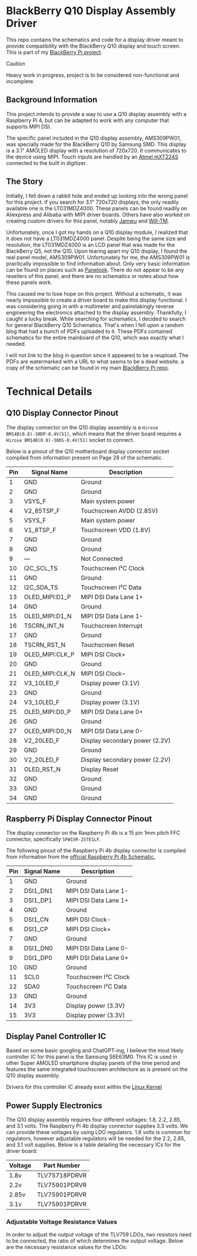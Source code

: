 # BlackBerry Q10 Display Assembly Driver

This repo contains the schematics and code for a display driver meant to provide compatibility with the BlackBerry Q10 display and touch screen. This is part of my [BlackBerry Pi project](https://github.com/gagne-3/blackberry-pi-cm4).

> [!CAUTION]
> Heavy work in progress, project is to be considered non-functional and incomplete.

## Background Information

This project intends to provide a way to use a Q10 display assembly with a Raspberry Pi 4, but can be adapted to work with any computer that supports MIPI DSI.

The specific panel included in the Q10 display assembly, AMS309PW01, was specially made for the BlackBerry Q10 by Samsung SMD.  This display is a 3.1" AMOLED display with a resolution of 720x720. It communicates to the device using MIPI. Touch inputs are handled by an [Atmel mXT224S](https://www.microchip.com/en-us/product/atmxt224s#Documentation) connected to the built in digitizer.

## The Story

Initially, I fell down a rabbit hole and ended up looking into the wrong panel for this project. If you search for 3.1" 720x720 displays, the only readily available one is the LT031MDZ4000. These panels can be found readily on Aliexpress and Alibaba with MIPI driver boards. Others have also worked on creating custom drivers for this panel, notably [Jamwu](https://github.com/jamwu/RPI-LCD-LT031MDZ4000) and [Will-TM](https://github.com/will-tm/RPI-LCD-LT031MDZ4000).

Unfortunately, once I got my hands on a Q10 display module, I realized that it does not have a LT031MDZ4000 panel. Despite being the same size and resolution, the LT031MDZ4000 is an LCD panel that was made for the BlackBerry Q5, not the Q10. Upon tearing apart my Q10 display, I found the real panel model, AMS309PW01. Unfortunately for me, the AMS309PW01 is practically impossible to find information about. Only very basic information can be found on places such as [Panelook](https://www.panelook.com/AMS309PW01-0_Samsung_3.1_OLED_overview_21542.html). There do not appear to be any resellers of this panel, and there are no schematics or notes about how these panels work.

This caused me to lose hope on this project. Without a schematic, it was nearly impossible to create a driver board to make this display functional. I was considering going in with a multimeter and painstakingly reverse engineering the electronics attached to the display assembly. Thankfully, I caught a lucky break. While searching for schematics, I decided to search for general BlackBerry Q10 Schematics. That's when I fell upon a random blog that had a bunch of PDFs uploaded to it. These PDFs contained schematics for the entire mainboard of the Q10, which was exactly what I needed.

I will not link to the blog in question since it appeared to be a reupload. The PDFs are watermarked with a URL to what seems to be a dead website. a copy of the schematic can be found in my main [BlackBerry Pi repo](https://github.com/gagne-3/blackberry-pi-cm4/tree/main/schematics/SQN100-1).

# Technical Details

## Q10 Display Connector Pinout

The display connector on the Q10 display assembly is a `Hirose BM14B(0.8)-30DP-0.4V(51)`, which means that the driver board requires a `Hirose BM14B(0.8)-30DS-0.4V(51)` socket to connect.

Below is a pinout of the Q10 motherboard display connector socket compiled from information present on Page 28 of the schematic.

| Pin | Signal Name | Description |
| --- | ----------- | ----------- |
| 1 | GND | Ground |
| 2 | GND | Ground |
| 3 | VSYS_F | Main system power |
| 4 | V2_85TSP_F | Touchscreen AVDD (2.85V) |
| 5 | VSYS_F | Main system power |
| 6 | V1_8TSP_F | Touchscreen VDD (1.8V) |
| 7 | GND | Ground |
| 8 | GND | Ground |
| 9 | — | Not Connected |
| 10 | I2C_SCL_TS | Touchscreen I²C Clock |
| 11 | GND | Ground |
| 12 | I2C_SDA_TS | Touchscreen I²C Data |
| 13 | OLED_MIPI:D1_P | MIPI DSI Data Lane 1+ |
| 14 | GND | Ground |
| 15 | OLED_MIPI:D1_N | MIPI DSI Data Lane 1− |
| 16 | TSCRN_INT_N | Touchscreen Interrupt |
| 17 | GND | Ground |
| 18 | TSCRN_RST_N | Touchscreen Reset |
| 19 | OLED_MIPI:CLK_P | MIPI DSI Clock+ |
| 20 | GND | Ground |
| 21 | OLED_MIPI:CLK_N | MIPI DSI Clock− |
| 22 | V3_10LED_F | Display power (3.1V) |
| 23 | GND | Ground |
| 24 | V3_10LED_F | Display power (3.1V) |
| 25 | OLED_MIPI:D0_P | MIPI DSI Data Lane 0+ |
| 26 | GND | Ground |
| 27 | OLED_MIPI:D0_N | MIPI DSI Data Lane 0− |
| 28 | V2_20LED_F | Display secondary power (2.2V) |
| 29 | GND | Ground |
| 30 | V2_20LED_F | Display secondary power (2.2V) |
| 31 | OLED_RST_N | Display Reset |
| 32 | GND | Ground |
| 33 | GND | Ground |
| 34 | GND | Ground |

## Raspberry Pi Display Connector Pinout

The display connector on the Raspberry Pi 4b is a 15 pin 1mm pitch FFC connector, specifically `SFW15R-2STE1LF`.

The following pinout of the Raspberry Pi 4b display connector is compiled from information from the [official Raspberry Pi 4b Schematic.](https://datasheets.raspberrypi.com/rpi4/raspberry-pi-4-reduced-schematics.pdf)

| Pin | Signal Name | Description |
| --- | ----------- | ----------- |
| 1 | GND | Ground |
| 2 | DSI1_DN1 | MIPI DSI Data Lane 1- |
| 3 | DSI1_DP1 | MIPI DSI Data Lane 1+ |
| 4 | GND | Ground |
| 5 | DSI1_CN | MIPI DSI Clock- |
| 6 | DSI1_CP | MIPI DSI Clock+ |
| 7 | GND | Ground |
| 8 | DSI1_DN0 | MIPI DSI Data Lane 0- |
| 9 | DSI1_DP0 | MIPI DSI Data Lane 0+ |
| 10 | GND | Ground |
| 11 | SCL0 | Touchscreen I²C Clock |
| 12 | SDA0 | Touchscreen I²C Data |
| 13 | GND | Ground |
| 14 | 3V3 | Display power (3.3V) |
| 15 | 3V3 | Display power (3.3V) |

## Display Panel Controller IC

Based on some basic googling and ChatGPT-ing, I believe the most likely controller IC for this panel is the Samsung S6E63M0. This IC is used in other Super AMOLED smartphone display panels of the time period and features the same integrated touchscreen architecture as is present on the Q10 display assembly.

Drivers for this controller IC already exist within the [Linux Kernel](https://github.com/torvalds/linux/blob/master/drivers/gpu/drm/panel/panel-samsung-s6e63m0-dsi.c)

## Power Supply Electronics

The Q10 display assembly requires four different voltages: 1.8, 2.2, 2.85, and 3.1 volts. The Raspberry Pi 4b display connector supplies 3.3 volts. We can provide these voltages by using LDO regulators. 1.8 volts is common for regulators, however adjustable regulators will be needed for the 2.2, 2.85, and 3.1 volt supplies. Below is a table detailing the necessary ICs for the driver board:

| Voltage | Part Number |
| ------- | ----------- |
| 1.8v | TLV75718PDRVR |
| 2.2v | TLV75901PDRVR |
| 2.85v | TLV75901PDRVR |
| 3.1v | TLV75901PDRVR |

### Adjustable Voltage Resistance Values

In order to adjust the output voltage of the TLV759 LDOs, two resistors need to be connected, the ratio of which determines the output voltage. Below are the necessary resistance values for the LDOs:

